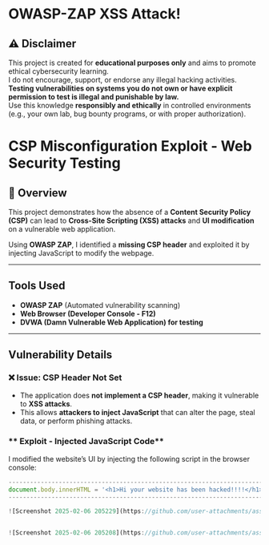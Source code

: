 # OWASP-ZAP XSS Attack!


## ⚠️ Disclaimer  
This project is created for **educational purposes only** and aims to promote ethical cybersecurity learning.  
I do not encourage, support, or endorse any illegal hacking activities. **Testing vulnerabilities on systems you do not own or have explicit permission to test is illegal and punishable by law.**  
Use this knowledge **responsibly and ethically** in controlled environments (e.g., your own lab, bug bounty programs, or with proper authorization).  


#  CSP Misconfiguration Exploit - Web Security Testing

## 📖 Overview  
This project demonstrates how the absence of a **Content Security Policy (CSP)** can lead to **Cross-Site Scripting (XSS) attacks** and **UI modification** on a vulnerable web application.  

Using **OWASP ZAP**, I identified a **missing CSP header** and exploited it by injecting JavaScript to modify the webpage.

---

##  Tools Used  
- **OWASP ZAP** (Automated vulnerability scanning)  
- **Web Browser (Developer Console - F12)**  
- **DVWA (Damn Vulnerable Web Application) for testing**  

---

##  Vulnerability Details  
### **❌ Issue: CSP Header Not Set**
- The application does **not implement a CSP header**, making it vulnerable to **XSS attacks**.
- This allows **attackers to inject JavaScript** that can alter the page, steal data, or perform phishing attacks.

### ** Exploit - Injected JavaScript Code**
I modified the website’s UI by injecting the following script in the browser console:  
```javascript
-----------------------------------------------------------------------------------------------------------------------
document.body.innerHTML = '<h1>Hi your website has been hacked!!!!</h1>';
------------------------------------------------------------------------------------------------------------------------

![Screenshot 2025-02-06 205229](https://github.com/user-attachments/assets/d9063a11-b942-4a97-9406-6875c12930fb)


![Screenshot 2025-02-06 205208](https://github.com/user-attachments/assets/2a385287-8203-40b5-918b-3b6942f60be4)
